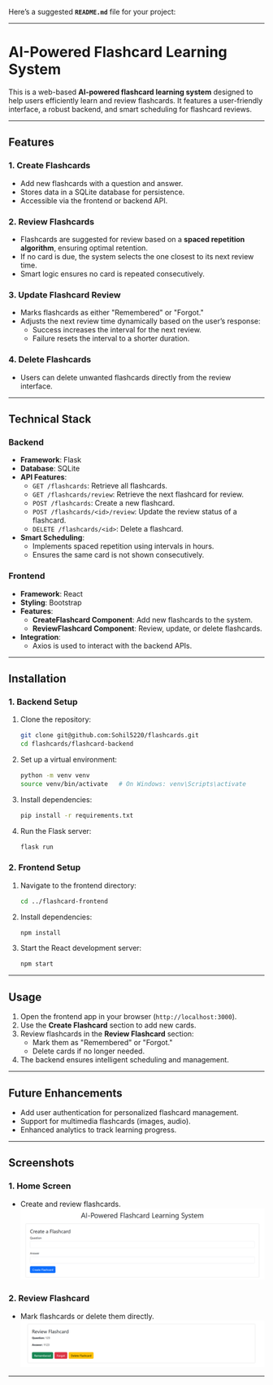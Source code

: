 Here’s a suggested **`README.md`** file for your project:

---

# **AI-Powered Flashcard Learning System**

This is a web-based **AI-powered flashcard learning system** designed to help users efficiently learn and review flashcards. It features a user-friendly interface, a robust backend, and smart scheduling for flashcard reviews.

---

## **Features**
### **1. Create Flashcards**
- Add new flashcards with a question and answer.
- Stores data in a SQLite database for persistence.
- Accessible via the frontend or backend API.

### **2. Review Flashcards**
- Flashcards are suggested for review based on a **spaced repetition algorithm**, ensuring optimal retention.
- If no card is due, the system selects the one closest to its next review time.
- Smart logic ensures no card is repeated consecutively.

### **3. Update Flashcard Review**
- Marks flashcards as either "Remembered" or "Forgot."
- Adjusts the next review time dynamically based on the user’s response:
  - Success increases the interval for the next review.
  - Failure resets the interval to a shorter duration.

### **4. Delete Flashcards**
- Users can delete unwanted flashcards directly from the review interface.

---

## **Technical Stack**

### **Backend**
- **Framework**: Flask
- **Database**: SQLite
- **API Features**:
  - `GET /flashcards`: Retrieve all flashcards.
  - `GET /flashcards/review`: Retrieve the next flashcard for review.
  - `POST /flashcards`: Create a new flashcard.
  - `POST /flashcards/<id>/review`: Update the review status of a flashcard.
  - `DELETE /flashcards/<id>`: Delete a flashcard.
- **Smart Scheduling**:
  - Implements spaced repetition using intervals in hours.
  - Ensures the same card is not shown consecutively.

### **Frontend**
- **Framework**: React
- **Styling**: Bootstrap
- **Features**:
  - **CreateFlashcard Component**: Add new flashcards to the system.
  - **ReviewFlashcard Component**: Review, update, or delete flashcards.
- **Integration**:
  - Axios is used to interact with the backend APIs.

---

## **Installation**

### **1. Backend Setup**
1. Clone the repository:
   ```bash
   git clone git@github.com:Sohil5220/flashcards.git
   cd flashcards/flashcard-backend
   ```
2. Set up a virtual environment:
   ```bash
   python -m venv venv
   source venv/bin/activate   # On Windows: venv\Scripts\activate
   ```
3. Install dependencies:
   ```bash
   pip install -r requirements.txt
   ```
4. Run the Flask server:
   ```bash
   flask run
   ```

### **2. Frontend Setup**
1. Navigate to the frontend directory:
   ```bash
   cd ../flashcard-frontend
   ```
2. Install dependencies:
   ```bash
   npm install
   ```
3. Start the React development server:
   ```bash
   npm start
   ```

---

## **Usage**
1. Open the frontend app in your browser (`http://localhost:3000`).
2. Use the **Create Flashcard** section to add new cards.
3. Review flashcards in the **Review Flashcard** section:
   - Mark them as "Remembered" or "Forgot."
   - Delete cards if no longer needed.
4. The backend ensures intelligent scheduling and management.

---

## **Future Enhancements**
- Add user authentication for personalized flashcard management.
- Support for multimedia flashcards (images, audio).
- Enhanced analytics to track learning progress.

---

## **Screenshots**

### **1. Home Screen**
- Create and review flashcards.
![Home Screen](images/CreateFlashCard.png)

### **2. Review Flashcard**
- Mark flashcards or delete them directly.
![Review Flashcard](images/ReviewFlashCard.png)

---
